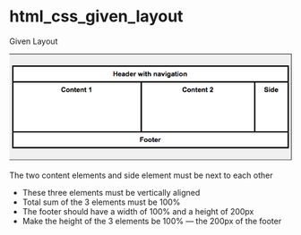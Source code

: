 # html_css_given_layout

Given Layout

![alt text](https://raw.githubusercontent.com/alejandromdz/html_css_given_layout/master/layout.png "Given Layout")

The two content elements and side element must be next to each other
* These three elements must be vertically aligned
* Total sum of the 3 elements must be 100%
* The footer should have a width of 100% and a height of 200px
* Make the height of the 3 elements be 100% — the 200px of the footer

